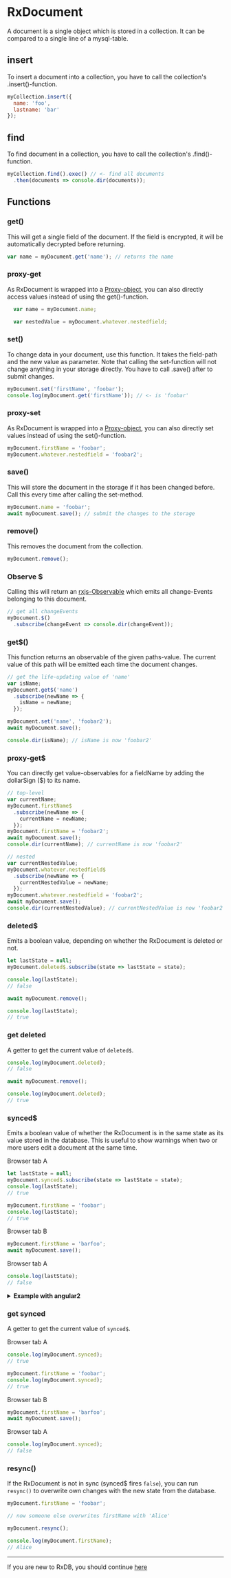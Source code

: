 # RxDocument
A document is a single object which is stored in a collection. It can be compared to a single line of a mysql-table.


## insert
To insert a document into a collection, you have to call the collection's .insert()-function.
```js
myCollection.insert({
  name: 'foo',
  lastname: 'bar'
});
```

## find
To find document in a collection, you have to call the collection's .find()-function.
```js
myCollection.find().exec() // <- find all documents
  .then(documents => console.dir(documents));
```


## Functions

### get()
This will get a single field of the document. If the field is encrypted, it will be automatically decrypted before returning.

```js
var name = myDocument.get('name'); // returns the name
```

### proxy-get
As RxDocument is wrapped into a [Proxy-object](https://developer.mozilla.org/de/docs/Web/JavaScript/Reference/Global_Objects/Proxy), you can also directly access values instead of using the get()-function.

```js
  var name = myDocument.name;

  var nestedValue = myDocument.whatever.nestedfield;
```

### set()
To change data in your document, use this function. It takes the field-path and the new value as parameter. Note that calling the set-function will not change anything in your storage directly. You have to call .save() after to submit changes.

```js
myDocument.set('firstName', 'foobar');
console.log(myDocument.get('firstName')); // <- is 'foobar'
```

### proxy-set
As RxDocument is wrapped into a [Proxy-object](https://developer.mozilla.org/de/docs/Web/JavaScript/Reference/Global_Objects/Proxy), you can also directly set values instead of using the set()-function.

```js
myDocument.firstName = 'foobar';
myDocument.whatever.nestedfield = 'foobar2';
```

### save()
This will store the document in the storage if it has been changed before. Call this every time after calling the set-method.
```js
myDocument.name = 'foobar';
await myDocument.save(); // submit the changes to the storage
```

### remove()
This removes the document from the collection.
```js
myDocument.remove();
```

### Observe $
Calling this will return an [rxjs-Observable](http://reactivex.io/rxjs/manual/overview.html#observable) which emits all change-Events belonging to this document.

```js
// get all changeEvents
myDocument.$()
  .subscribe(changeEvent => console.dir(changeEvent));
```

### get$()
This function returns an observable of the given paths-value.
The current value of this path will be emitted each time the document changes.
```js
// get the life-updating value of 'name'
var isName;
myDocument.get$('name')
  .subscribe(newName => {
    isName = newName;
  });

myDocument.set('name', 'foobar2');
await myDocument.save();

console.dir(isName); // isName is now 'foobar2'
```

### proxy-get$
You can directly get value-observables for a fieldName by adding the dollarSign ($) to its name.

```js
// top-level
var currentName;
myDocument.firstName$
  .subscribe(newName => {
    currentName = newName;
  });
myDocument.firstName = 'foobar2';
await myDocument.save();
console.dir(currentName); // currentName is now 'foobar2'

// nested
var currentNestedValue;
myDocument.whatever.nestedfield$
  .subscribe(newName => {
    currentNestedValue = newName;
  });
myDocument.whatever.nestedfield = 'foobar2';
await myDocument.save();
console.dir(currentNestedValue); // currentNestedValue is now 'foobar2'
```

### deleted$
Emits a boolean value, depending on whether the RxDocument is deleted or not.

```js
let lastState = null;
myDocument.deleted$.subscribe(state => lastState = state);

console.log(lastState);
// false

await myDocument.remove();

console.log(lastState);
// true
```

### get deleted
A getter to get the current value of `deleted$`.

```js
console.log(myDocument.deleted);
// false

await myDocument.remove();

console.log(myDocument.deleted);
// true
```


### synced$
Emits a boolean value of whether the RxDocument is in the same state as its value stored in the database.
This is useful to show warnings when two or more users edit a document at the same time.

Browser tab A
```js
let lastState = null;
myDocument.synced$.subscribe(state => lastState = state);
console.log(lastState);
// true

myDocument.firstName = 'foobar';
console.log(lastState);
// true
```

Browser tab B
```js
myDocument.firstName = 'barfoo';
await myDocument.save();
```

Browser tab A
```js
console.log(lastState);
// false
```

<details>
<summary>
  <b>Example with angular2</b>
</summary>
```html
<div *ngIf="!(hero.synced$ | async)">
    <h4>Warning:</h4>
    <p>Someone else has <b>changed</b> this document. If you click save, you will overwrite the changes.</p>
    <button md-raised-button color="primary" (click)=hero.resync()>resync</button>
</div>
```
![synced.gif](files/synced.gif)
</details>

### get synced
A getter to get the current value of `synced$`.

Browser tab A
```js
console.log(myDocument.synced);
// true

myDocument.firstName = 'foobar';
console.log(myDocument.synced);
// true
```

Browser tab B
```js
myDocument.firstName = 'barfoo';
await myDocument.save();
```

Browser tab A
```js
console.log(myDocument.synced);
// false
```

### resync()
If the RxDocument is not in sync (synced$ fires `false`), you can run `resync()` to overwrite own changes with the new state from the database.

```js
myDocument.firstName = 'foobar';

// now someone else overwrites firstName with 'Alice'

myDocument.resync();

console.log(myDocument.firstName);
// Alice
```

---------
If you are new to RxDB, you should continue [here](./Middleware.md)
